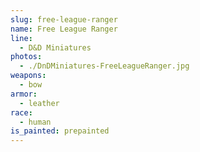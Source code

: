 ```yaml
---
slug: free-league-ranger
name: Free League Ranger
line:
  - D&D Miniatures
photos:
  - ./DnDMiniatures-FreeLeagueRanger.jpg
weapons:
  - bow
armor:
  - leather
race:
  - human
is_painted: prepainted
---
```

